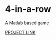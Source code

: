 # 4-in-a-row
A Matlab based game

<a href="https://drive.google.com/open?id=1sxeCdqntbFrN75mtEP2-Q9LnC2J_XZNf" target="_blank"> PROJECT LINK </a> 
